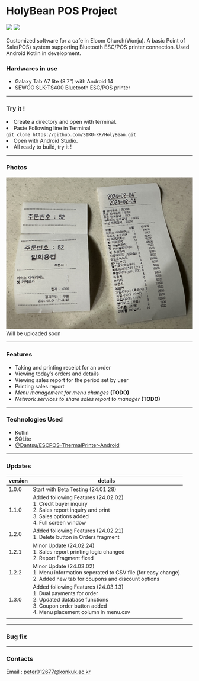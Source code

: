 # HolyBean POS Project
<div> 
<img src="https://img.shields.io/badge/Kotlin-7F52FF?style=for-the-badge&logo=Kotlin&logoColor=white">
<img src="https://img.shields.io/badge/Android-34A853?style=for-the-badge&logo=Android&logoColor=white">
</div>
<br/>
Customized software for a cafe in Eloom Church(Wonju). A basic Point of Sale(POS) system supporting Bluetooth ESC/POS printer connection. Used Android Kotlin in development.

### Hardwares in use

- Galaxy Tab A7 lite (8.7”) with Android 14
- SEWOO SLK-TS400 Bluetooth ESC/POS printer

---

### Try it !
<li>
Create a directory and open with terminal.
</li>
<li>Paste Following line in Terminal</li>
<code>git clone https://github.com/SIKU-KR/HolyBean.git</code>
<li>Open with Android Studio.</li>
<li>All ready to build, try it !</li>

---

### Photos
![img1](./docs/IMG_4935.jpg) <br/>
Will be uploaded soon

---

### Features

- Taking and printing receipt for an order
- Viewing today’s orders and details
- Viewing sales report for the period set by user
- Printing sales report
- *Menu management for menu changes* **(TODO)**
- *Network services to share sales report to manager* **(TODO)**

---

### Technologies Used

- Kotlin
- SQLite
- [@Dantsu/ESCPOS-ThermalPrinter-Android](https://github.com/DantSu/ESCPOS-ThermalPrinter-Android)

---

### Updates

| version | details                                                                                                                                                                            |
|---------|------------------------------------------------------------------------------------------------------------------------------------------------------------------------------------|
| 1.0.0   | Start with Beta Testing (24.01.28)                                                                                                                                                 |
| 1.1.0   | Added following Features (24.02.02) <br> 1. Credit buyer inquiry <br> 2. Sales report inquiry and print <br> 3. Sales options added <br> 4. Full screen window                     |
| 1.2.0   | Added following Features (24.02.21) <br> 1. Delete button in Orders fragment                                                                                                       |
| 1.2.1   | Minor Update (24.02.24) <br> 1. Sales report printing logic changed <br> 2. Report Fragment fixed                                                                                  |
| 1.2.2   | Minor Update (24.03.02) <br> 1. Menu information seperated to CSV file (for easy change) <br> 2. Added new tab for coupons and discount options                                    |
| 1.3.0   | Added following Features (24.03.13) <br> 1. Dual payments for order <br> 2. Updated database functions <br> 3. Coupon order button added <br> 4. Menu placement column in menu.csv | 
|         |                                                                                                                                                                                    |

---

### Bug fix

---

### Contacts
Email : peter012677@konkuk.ac.kr
